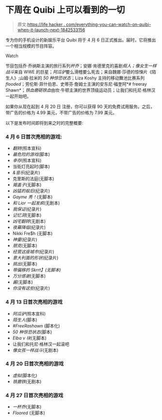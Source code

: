 # 下周在 Quibi 上可以看到的一切

> 原文:[https://life hacker . com/everything-you-can-watch-on-quibi-when-it-launch-next-1842533156](https://lifehacker.com/everything-you-can-watch-on-quibi-when-it-launches-next-1842533156)

专为你的手机设计的新娱乐平台 Quibi 将于 4 月 6 日正式推出。届时，它将推出一个相当规模的节目阵容。

Watch

节目包括乔·乔纳斯主演的旅行系列*杯乔*；安娜·肯德里克的喜剧*假人；像女生一样战斗*来自 WWE 的巨星；*阿瓜驴*要么滑稽要么死去；来自魏娜·莎德的惊悚片《陌生人》;山姆·拉米的 *50 种惊恐状态*；Liza Koshy 主持的移动舞池比赛系列*flooded*；劳伦斯·菲什伯恩、史蒂芬·詹姆士主演的安东尼·福奎阿*# freeray Shawn*；*铁血磨砺铁血*由坎·牛顿主演的世界顶级运动员；让我们和托尼·格林汉一起开始吧。

如果你从现在起到 4 月 20 日 注册，你可以获得 90 天的免费试用服务。之后，带广告的价格为 4.99 美元，不带广告的价格为 7.99 美元。

以下是发布时间即将到来之时的完整概要:

### 4 月 6 日首次亮相的游戏:

*   *翻转*(照本宣科)
*   *最危险的游戏*(脚本)
*   *幸存*(照本宣科)
*   当街灯亮起时(脚本)
*   *&音乐*(纪录片)
*   克里斯的法庭(无脚本)
*   *揭盖子*(无脚本)
*   *凶猛的蚁后*(纪录片)
*   *Gayme 秀！*(无脚本)
*   *和 Lior 一起发疯*(无剧本)
*   *我保证*(纪录片)
*   *记忆洞*(无脚本)
*   *凶宅翻转*(无剧本)
*   *夜幕降临*(纪录片)
*   Nikki Fre$h (无脚本)
*   *神童*(纪录片)
*   *朋克*(无脚本)
*   *经营这座城市*(纪录片)
*   *意大利面的形状*(纪录片)
*   *挑出*(无脚本)
*   *带偏移的 Skrrt】(无脚本)*
*   *万分感谢*(无脚本)
*   *酱*(无脚本)
*   *你没有这些*(纪录片)

### 4 月 13 日首次亮相的游戏

*   *阿瓜驴*(照本宣科)
*   *陌生人*(脚本)
*   *#FreeRashawn* (脚本化)
*   *50 种惊恐状态*(脚本)
*   *Elba v 块*(无脚本)
*   让我们和托尼·格林汉一起滚吧
*   *像女孩一样战斗*(无剧本)

### 4 月 20 日首次亮相的游戏

*   *虚拟*(脚本化)
*   *铁磨铁*(无剧本)

### 4 月 27 日首次亮相的游戏

*   *一杯乔*(无脚本)
*   *Floored* (无脚本)